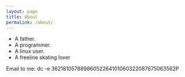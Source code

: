 ```yaml
---
layout: page
title: About
permalink: /about/
---
```


- A father.
- A programmer.
- A linux user.
- A freeline skating lover


Email to me: dc -e  36218105788986052264101060322087675063562P

